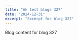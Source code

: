 ```yaml
---
title: "Ak test blogs 327"
date: "2024-12-31"
excerpt: "Excerpt for blog 327"
---
```


Blog content for blog 327